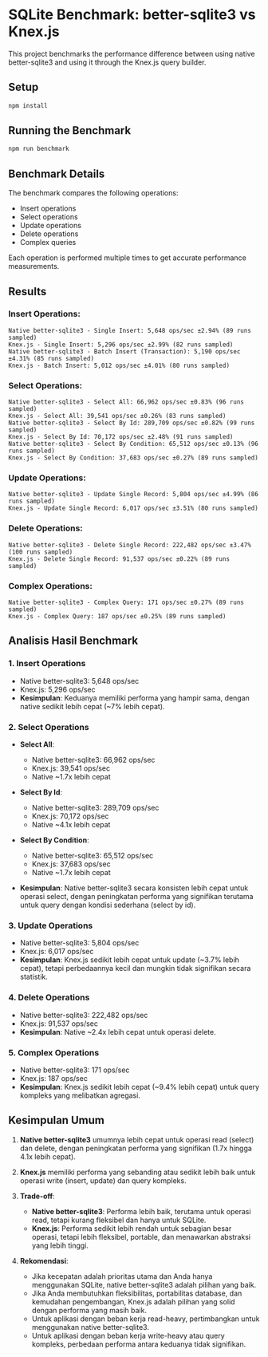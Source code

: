 # SQLite Benchmark: better-sqlite3 vs Knex.js

This project benchmarks the performance difference between using native better-sqlite3 and using it through the Knex.js query builder.

## Setup

```bash
npm install
```

## Running the Benchmark

```bash
npm run benchmark
```

## Benchmark Details

The benchmark compares the following operations:
- Insert operations
- Select operations
- Update operations
- Delete operations
- Complex queries

Each operation is performed multiple times to get accurate performance measurements.

## Results

### Insert Operations:
```
Native better-sqlite3 - Single Insert: 5,648 ops/sec ±2.94% (89 runs sampled)
Knex.js - Single Insert: 5,296 ops/sec ±2.99% (82 runs sampled)
Native better-sqlite3 - Batch Insert (Transaction): 5,190 ops/sec ±4.31% (85 runs sampled)
Knex.js - Batch Insert: 5,012 ops/sec ±4.01% (80 runs sampled)
```

### Select Operations:
```
Native better-sqlite3 - Select All: 66,962 ops/sec ±0.83% (96 runs sampled)
Knex.js - Select All: 39,541 ops/sec ±0.26% (83 runs sampled)
Native better-sqlite3 - Select By Id: 289,709 ops/sec ±0.82% (99 runs sampled)
Knex.js - Select By Id: 70,172 ops/sec ±2.48% (91 runs sampled)
Native better-sqlite3 - Select By Condition: 65,512 ops/sec ±0.13% (96 runs sampled)
Knex.js - Select By Condition: 37,683 ops/sec ±0.27% (89 runs sampled)
```

### Update Operations:
```
Native better-sqlite3 - Update Single Record: 5,804 ops/sec ±4.99% (86 runs sampled)
Knex.js - Update Single Record: 6,017 ops/sec ±3.51% (80 runs sampled)
```

### Delete Operations:
```
Native better-sqlite3 - Delete Single Record: 222,482 ops/sec ±3.47% (100 runs sampled)
Knex.js - Delete Single Record: 91,537 ops/sec ±0.22% (89 runs sampled)
```

### Complex Operations:
```
Native better-sqlite3 - Complex Query: 171 ops/sec ±0.27% (89 runs sampled)
Knex.js - Complex Query: 187 ops/sec ±0.25% (89 runs sampled)
```

## Analisis Hasil Benchmark

### 1. Insert Operations
- Native better-sqlite3: 5,648 ops/sec
- Knex.js: 5,296 ops/sec
- **Kesimpulan**: Keduanya memiliki performa yang hampir sama, dengan native sedikit lebih cepat (~7% lebih cepat).

### 2. Select Operations
- **Select All**:
  - Native better-sqlite3: 66,962 ops/sec
  - Knex.js: 39,541 ops/sec
  - Native ~1.7x lebih cepat

- **Select By Id**:
  - Native better-sqlite3: 289,709 ops/sec
  - Knex.js: 70,172 ops/sec
  - Native ~4.1x lebih cepat

- **Select By Condition**:
  - Native better-sqlite3: 65,512 ops/sec
  - Knex.js: 37,683 ops/sec
  - Native ~1.7x lebih cepat

- **Kesimpulan**: Native better-sqlite3 secara konsisten lebih cepat untuk operasi select, dengan peningkatan performa yang signifikan terutama untuk query dengan kondisi sederhana (select by id).

### 3. Update Operations
- Native better-sqlite3: 5,804 ops/sec
- Knex.js: 6,017 ops/sec
- **Kesimpulan**: Knex.js sedikit lebih cepat untuk update (~3.7% lebih cepat), tetapi perbedaannya kecil dan mungkin tidak signifikan secara statistik.

### 4. Delete Operations
- Native better-sqlite3: 222,482 ops/sec
- Knex.js: 91,537 ops/sec
- **Kesimpulan**: Native ~2.4x lebih cepat untuk operasi delete.

### 5. Complex Operations
- Native better-sqlite3: 171 ops/sec
- Knex.js: 187 ops/sec
- **Kesimpulan**: Knex.js sedikit lebih cepat (~9.4% lebih cepat) untuk query kompleks yang melibatkan agregasi.

## Kesimpulan Umum

1. **Native better-sqlite3** umumnya lebih cepat untuk operasi read (select) dan delete, dengan peningkatan performa yang signifikan (1.7x hingga 4.1x lebih cepat).

2. **Knex.js** memiliki performa yang sebanding atau sedikit lebih baik untuk operasi write (insert, update) dan query kompleks.

3. **Trade-off**:
   - **Native better-sqlite3**: Performa lebih baik, terutama untuk operasi read, tetapi kurang fleksibel dan hanya untuk SQLite.
   - **Knex.js**: Performa sedikit lebih rendah untuk sebagian besar operasi, tetapi lebih fleksibel, portable, dan menawarkan abstraksi yang lebih tinggi.

4. **Rekomendasi**:
   - Jika kecepatan adalah prioritas utama dan Anda hanya menggunakan SQLite, native better-sqlite3 adalah pilihan yang baik.
   - Jika Anda membutuhkan fleksibilitas, portabilitas database, dan kemudahan pengembangan, Knex.js adalah pilihan yang solid dengan performa yang masih baik.
   - Untuk aplikasi dengan beban kerja read-heavy, pertimbangkan untuk menggunakan native better-sqlite3.
   - Untuk aplikasi dengan beban kerja write-heavy atau query kompleks, perbedaan performa antara keduanya tidak signifikan.

